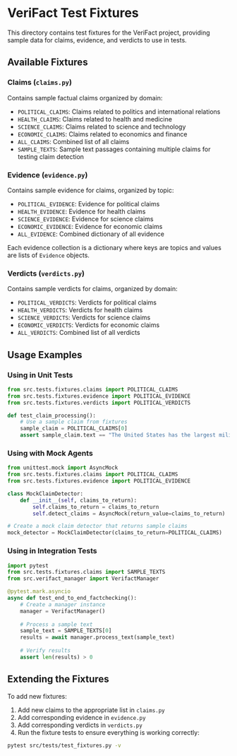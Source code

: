 # VeriFact Test Fixtures

This directory contains test fixtures for the VeriFact project, providing sample data for claims, evidence, and verdicts to use in tests.

## Available Fixtures

### Claims (`claims.py`)

Contains sample factual claims organized by domain:

- `POLITICAL_CLAIMS`: Claims related to politics and international relations
- `HEALTH_CLAIMS`: Claims related to health and medicine
- `SCIENCE_CLAIMS`: Claims related to science and technology
- `ECONOMIC_CLAIMS`: Claims related to economics and finance
- `ALL_CLAIMS`: Combined list of all claims
- `SAMPLE_TEXTS`: Sample text passages containing multiple claims for testing claim detection

### Evidence (`evidence.py`)

Contains sample evidence for claims, organized by topic:

- `POLITICAL_EVIDENCE`: Evidence for political claims
- `HEALTH_EVIDENCE`: Evidence for health claims
- `SCIENCE_EVIDENCE`: Evidence for science claims
- `ECONOMIC_EVIDENCE`: Evidence for economic claims
- `ALL_EVIDENCE`: Combined dictionary of all evidence

Each evidence collection is a dictionary where keys are topics and values are lists of `Evidence` objects.

### Verdicts (`verdicts.py`)

Contains sample verdicts for claims, organized by domain:

- `POLITICAL_VERDICTS`: Verdicts for political claims
- `HEALTH_VERDICTS`: Verdicts for health claims
- `SCIENCE_VERDICTS`: Verdicts for science claims
- `ECONOMIC_VERDICTS`: Verdicts for economic claims
- `ALL_VERDICTS`: Combined list of all verdicts

## Usage Examples

### Using in Unit Tests

```python
from src.tests.fixtures.claims import POLITICAL_CLAIMS
from src.tests.fixtures.evidence import POLITICAL_EVIDENCE
from src.tests.fixtures.verdicts import POLITICAL_VERDICTS

def test_claim_processing():
    # Use a sample claim from fixtures
    sample_claim = POLITICAL_CLAIMS[0]
    assert sample_claim.text == "The United States has the largest military budget in the world."
```

### Using with Mock Agents

```python
from unittest.mock import AsyncMock
from src.tests.fixtures.claims import POLITICAL_CLAIMS
from src.tests.fixtures.evidence import POLITICAL_EVIDENCE

class MockClaimDetector:
    def __init__(self, claims_to_return):
        self.claims_to_return = claims_to_return
        self.detect_claims = AsyncMock(return_value=claims_to_return)

# Create a mock claim detector that returns sample claims
mock_detector = MockClaimDetector(claims_to_return=POLITICAL_CLAIMS)
```

### Using in Integration Tests

```python
import pytest
from src.tests.fixtures.claims import SAMPLE_TEXTS
from src.verifact_manager import VerifactManager

@pytest.mark.asyncio
async def test_end_to_end_factchecking():
    # Create a manager instance
    manager = VerifactManager()
    
    # Process a sample text
    sample_text = SAMPLE_TEXTS[0]
    results = await manager.process_text(sample_text)
    
    # Verify results
    assert len(results) > 0
```

## Extending the Fixtures

To add new fixtures:

1. Add new claims to the appropriate list in `claims.py`
2. Add corresponding evidence in `evidence.py`
3. Add corresponding verdicts in `verdicts.py`
4. Run the fixture tests to ensure everything is working correctly:

```bash
pytest src/tests/test_fixtures.py -v
```
